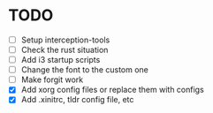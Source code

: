 # TODO

- [ ] Setup interception-tools
- [ ] Check the rust situation
- [ ] Add i3 startup scripts
- [ ] Change the font to the custom one
- [ ] Make forgit work
- [x] Add xorg config files or replace them with configs
- [x] Add .xinitrc, tldr config file, etc
